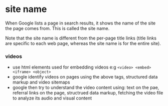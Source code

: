 # site name

When Google lists a page in search results, it shows the name of the site the page comes from. This is called the site name.

Note that the site name is different from the per-page title links (title links are specific to each web page, whereas the site name is for the entire site).

### videos
- use html elements used for embedding videos e:g `<video> <embed> <iframe> <object>`
- google identify videos on pages using the above tags, structured data markup and video sitemaps
- google then try to understand the video content using: text on the pae, referral links on the page, structrued data markup, fetching the video file to analyze its audio and visual content